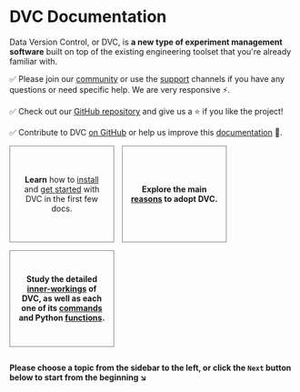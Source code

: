 # DVC Documentation

Data Version Control, or DVC, is **a new type of experiment management
software** built on top of the existing engineering toolset that you're already
familiar with.

✅ Please join our [community](/community) or use the [support](/support)
channels if you have any questions or need specific help. We are very responsive
⚡.

✅ Check out our [GitHub repository](https://github.com/iterative/dvc) and give
us a ⭐ if you like the project!

✅ Contribute to DVC [on GitHub](https://github.com/iterative/dvc) or help us
improve this [documentation](https://github.com/iterative/dvc.org) 🙏.

<style>
.tile {
  width: calc(100% / 3 - 1em);
  min-height: 10em;
  float: left;

  display: table;

  padding: 1em;
  border: 1px solid gray;
  margin: 0 1em 1em 0;
}
.tile > div {
  display: table-cell;
  vertical-align: middle;
  text-align: center;
}
</style>
<div class="tile"><div>
  <b>Learn</b> how to <a href="/doc/install">install</a> and <a
  href="/doc/tutorials/get-started">get started</a> with DVC in the first few
  docs.
</div></div>
<div class="tile"><div>
  <b>Explore<b> the main <a href="/doc/use-cases">reasons</a> to adopt DVC.
</div></div>
<div class="tile"><div>
  <b>Study</b> the detailed <a href="/doc/user-guide">inner-workings</a> of DVC, as
  well as each one of its <a href="/doc/command-reference">commands</a> and
  Python <a href="/doc/api-reference">functions</a>.
</div></div>
<div style="clear: both;"></div>

Please choose a topic from the sidebar to the left, or click the `Next` button
below to start from the beginning ↘
